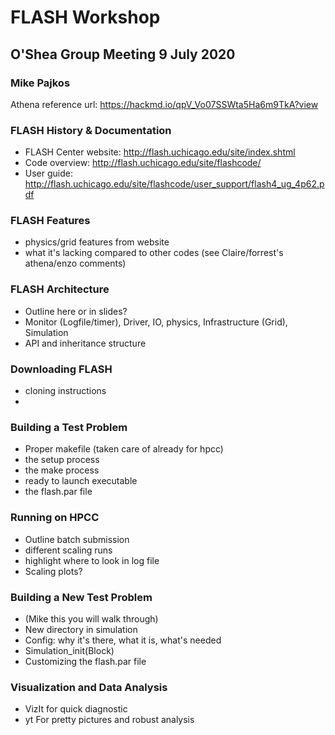 # FLASH Workshop
## O'Shea Group Meeting 9 July 2020
### Mike Pajkos

Athena reference url: https://hackmd.io/qpV_Vo07SSWta5Ha6m9TkA?view

### FLASH History & Documentation
* FLASH Center website: http://flash.uchicago.edu/site/index.shtml
* Code overview: http://flash.uchicago.edu/site/flashcode/
* User guide: http://flash.uchicago.edu/site/flashcode/user_support/flash4_ug_4p62.pdf

### FLASH Features
* physics/grid features from website 
* what it's lacking compared to other codes (see Claire/forrest's athena/enzo comments)

### FLASH Architecture
* Outline here or in slides?
* Monitor (Logfile/timer), Driver, IO, physics, Infrastructure (Grid), Simulation
* API and inheritance structure

### Downloading FLASH
* cloning instructions 
* 

### Building a Test Problem
* Proper makefile (taken care of already for hpcc)
* the setup process
* the make process
* ready to launch executable
* the flash.par file

### Running on HPCC
* Outline batch submission
* different scaling runs
* highlight where to look in log file
* Scaling plots?

### Building a New Test Problem
* (Mike this you will walk through)
* New directory in simulation
* Config: why it's there, what it is, what's needed
* Simulation_init(Block)
* Customizing the flash.par file

### Visualization and Data Analysis
* VizIt for quick diagnostic
* yt For pretty pictures and robust analysis



